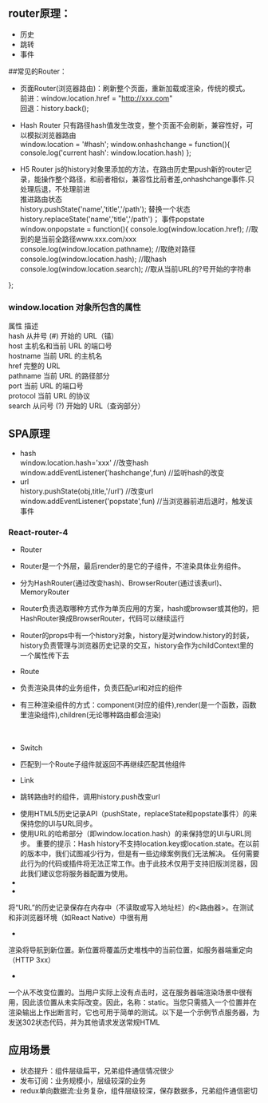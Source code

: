## router原理：
- 历史  
- 跳转  
- 事件  


##常见的Router：
- 页面Router(浏览器路由)：刷新整个页面，重新加载或渲染，传统的模式。  
	前进：window.location.href = "http://xxx.com"  
	回退：history.back();
- Hash Router 只有路径hash值发生改变，整个页面不会刷新，兼容性好，可以模拟浏览器路由   
	window.location = '#hash';
	window.onhashchange = function(){ console.log('current hash': window.location.hash) }; 

- H5 Router js的history对象里添加的方法，在路由历史里push新的router记录，能操作整个路径，和前者相似，兼容性比前者差,onhashchange事件.只处理后退，不处理前进  
推进路由状态  
	history.pushState('name','title','/path');
替换一个状态  
 history.replaceState('name','title','/path')；
事件popstate  
 	window.onpopstate = function(){ 
	 console.log(window.location.href); //取到的是当前全路径www.xxx.com/xxx
	 console.log(window.location.pathname); //取绝对路径
	 console.log(window.location.hash); //取hash
	 console.log(window.location.search); //取从当前URL的?号开始的字符串

};    


### window.location 对象所包含的属性  
属性	描述  
hash	从井号 (#) 开始的 URL（锚）  
host	主机名和当前 URL 的端口号  
hostname	当前 URL 的主机名  
href	完整的 URL  
pathname	当前 URL 的路径部分  
port	当前 URL 的端口号  
protocol	当前 URL 的协议  
search	从问号 (?) 开始的 URL（查询部分）  

## SPA原理  
- hash  
  window.location.hash='xxx'   //改变hash  
  window.addEventListener('hashchange',fun)    //监听hash的改变  
- url  
	history.pushState(obj,title,'/url')    //改变url  
	window.addEventListener('popstate',fun)   //当浏览器前进后退时，触发该事件   


### React-router-4  
- Router
- Router是一个外层，最后render的是它的子组件，不渲染具体业务组件。  
- 分为HashRouter(通过改变hash)、BrowserRouter(通过该表url)、MemoryRouter  
- Router负责选取哪种方式作为单页应用的方案，hash或browser或其他的，把HashRouter换成BrowserRouter，代码可以继续运行  
- Router的props中有一个history对象，history是对window.history的封装，history负责管理与浏览器历史记录的交互，history会作为childContext里的一个属性传下去  

- Route  
- 负责渲染具体的业务组件，负责匹配url和对应的组件  
- 有三种渲染组件的方式：component(对应的组件),render(是一个函数，函数里渲染组件),children(无论哪种路由都会渲染)  
	<Route component>  
 	<Route render>  
  <Route children>  

- Switch  
- 匹配到一个Route子组件就返回不再继续匹配其他组件 

- Link 
- 跳转路由时的组件，调用history.push改变url  

- <BrowserRouter>  
  使用HTML5历史记录API（pushState，replaceState和popstate事件）的<Router>来保持您的UI与URL同步。  
- <HashRouter>  
  使用URL的哈希部分（即window.location.hash）的<Router>来保持您的UI与URL同步。  
  重要的提示：Hash history不支持location.key或location.state。在以前的版本中，我们试图减少行为，但是有一些边缘案例我们无法解决。 
  任何需要此行为的代码或插件将无法正常工作。由于此技术仅用于支持旧版浏览器，因此我们建议您将服务器配置为使用<BrowserHistory>。  
- <Prompt>

- <MemoryRouter>  
将“URL”的历史记录保存在内存中（不读取或写入地址栏）的<路由器>。在测试和非浏览器环境（如React Native）中很有用  
- <Redirect>  
渲染<Redirect>将导航到新位置。新位置将覆盖历史堆栈中的当前位置，如服务器端重定向（HTTP 3xx）  

- <StaticRouter>  
一个从不改变位置的<Router>。当用户实际上没有点击时，这在服务器端渲染场景中很有用，因此该位置从未实际改变。因此，名称：static。当您只需插入一个位置并在渲染输出上作出断言时，它也可用于简单的测试。以下是一个示例节点服务器，为<Redirect>发送302状态代码，并为其他请求发送常规HTML







## 应用场景
- 状态提升：组件层级扁平，兄弟组件通信情况很少
- 发布订阅：业务规模小，层级较深的业务
- redux单向数据流:业务复杂，组件层级较深，保存数据多，兄弟组件通信密切





















